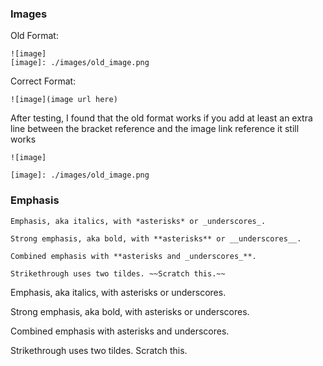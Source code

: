 ### Images
Old Format:
```
![image]
[image]: ./images/old_image.png
```
Correct Format:
```
![image](image url here)
```

After testing, I found that the old format works if you add at least an extra line between the bracket reference and the image link reference it still works
```
![image]

[image]: ./images/old_image.png
```

### Emphasis

```
Emphasis, aka italics, with *asterisks* or _underscores_.

Strong emphasis, aka bold, with **asterisks** or __underscores__.

Combined emphasis with **asterisks and _underscores_**.

Strikethrough uses two tildes. ~~Scratch this.~~
```
Emphasis, aka italics, with asterisks or underscores.

Strong emphasis, aka bold, with asterisks or underscores.

Combined emphasis with asterisks and underscores.

Strikethrough uses two tildes. Scratch this.
